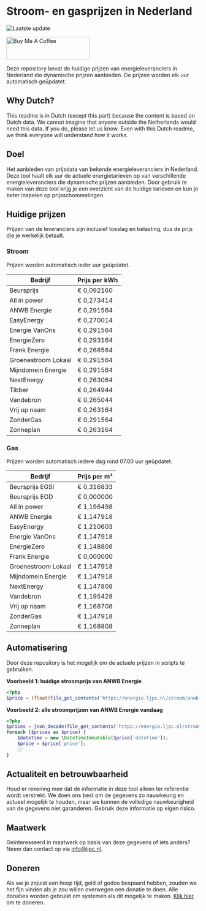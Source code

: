 # Stroom- en gasprijzen in Nederland

![Laatste update](https://img.shields.io/badge/laatste%20update-2024--05--22%2018%3A00%20CET-brightgreen)

<a href="https://www.buymeacoffee.com/Lars-" target="_blank"><img src="https://cdn.buymeacoffee.com/buttons/v2/default-orange.png" alt="Buy Me A Coffee" height="60" style="height: 60px !important;width: 217px !important;" ></a>

Deze repository bevat de huidige prijzen van energieleveranciers in Nederland die dynamische prijzen aanbieden. De prijzen worden elk uur automatisch geüpdatet.

## Why Dutch?

This readme is in Dutch (except this part) because the content is based on Dutch data. We cannot imagine that anyone outside the Netherlands would need this data. If you do, please let us know. Even with this Dutch readme, we think
everyone will understand how it works.

## Doel

Het aanbieden van prijsdata van bekende energieleveranciers in Nederland. Deze tool haalt elk uur de actuele energietarieven op van verschillende energieleveranciers die dynamische prijzen aanbieden. Door gebruik te maken van deze tool
krijg je een overzicht van de huidige tarieven en kun je beter inspelen op prijsschommelingen.

## Huidige prijzen

Prijzen van de leveranciers zijn inclusief toeslag en belasting, dus de prijs die je werkelijk betaalt.

### Stroom

Prijzen worden automatisch ieder uur geüpdatet.

 Bedrijf | Prijs per kWh 
---------|---------------
Beursprijs | € 0,092160
All in power | € 0,273414
ANWB Energie | € 0,291564
EasyEnergy | € 0,270014
Energie VanOns | € 0,291564
EnergieZero | € 0,293164
Frank Energie | € 0,268564
Groenestroom Lokaal | € 0,291564
Mijndomein Energie | € 0,291564
NextEnergy | € 0,263064
Tibber | € 0,264944
Vandebron | € 0,265044
Vrij op naam | € 0,263164
ZonderGas | € 0,291564
Zonneplan | € 0,263164


### Gas

Prijzen worden automatisch iedere dag rond 07.00 uur geüpdatet.

 Bedrijf | Prijs per m³ 
---------|--------------
Beursprijs EGSI | € 0,316833
Beursprijs EOD | € 0,000000
All in power | € 1,196498
ANWB Energie | € 1,147918
EasyEnergy | € 1,210603
Energie VanOns | € 1,147918
EnergieZero | € 1,148808
Frank Energie | € 0,000000
Groenestroom Lokaal | € 1,147918
Mijndomein Energie | € 1,147918
NextEnergy | € 1,147808
Vandebron | € 1,195428
Vrij op naam | € 1,168708
ZonderGas | € 1,147918
Zonneplan | € 1,168808


## Automatisering

Door deze repository is het mogelijk om de actuele prijzen in scripts te gebruiken.

**Voorbeeld 1: huidige stroomprijs van ANWB Energie**

```php
<?php
$price = (float)file_get_contents('https://energie.ljpc.nl/stroom/anwb-energie-nu.txt');

```

**Voorbeeld 2: alle stroomprijzen van ANWB Energie vandaag**

```php
<?php
$prices = json_decode(file_get_contents('https://energie.ljpc.nl/stroom/all-in-power-vandaag.json'),true);
foreach ($prices as $price) {
    $dateTime = new \DateTimeImmutable($price['datetime']);
    $price = $price['price'];
    // ...
}
```

## Actualiteit en betrouwbaarheid

Houd er rekening mee dat de informatie in deze tool alleen ter referentie wordt verstrekt. We doen ons best om de gegevens zo nauwkeurig en actueel mogelijk te houden, maar we kunnen de volledige nauwkeurigheid van de gegevens niet
garanderen. Gebruik deze informatie op eigen risico.

## Maatwerk

Geïnteresseerd in maatwerk op basis van deze gegevens of iets anders? Neem dan contact op
via [info@ljpc.nl](mailto:info@ljpc.nl?subject=Energie%20prijzen).

## Doneren

Als we je zojuist een hoop tijd, geld of gedoe bespaard hebben, zouden we het fijn vinden als je zou willen overwegen een
donatie te doen. Alle donaties worden gebruikt om systemen als dit mogelijk te
maken. [Klik hier](https://www.buymeacoffee.com/Lars-) om te doneren.
